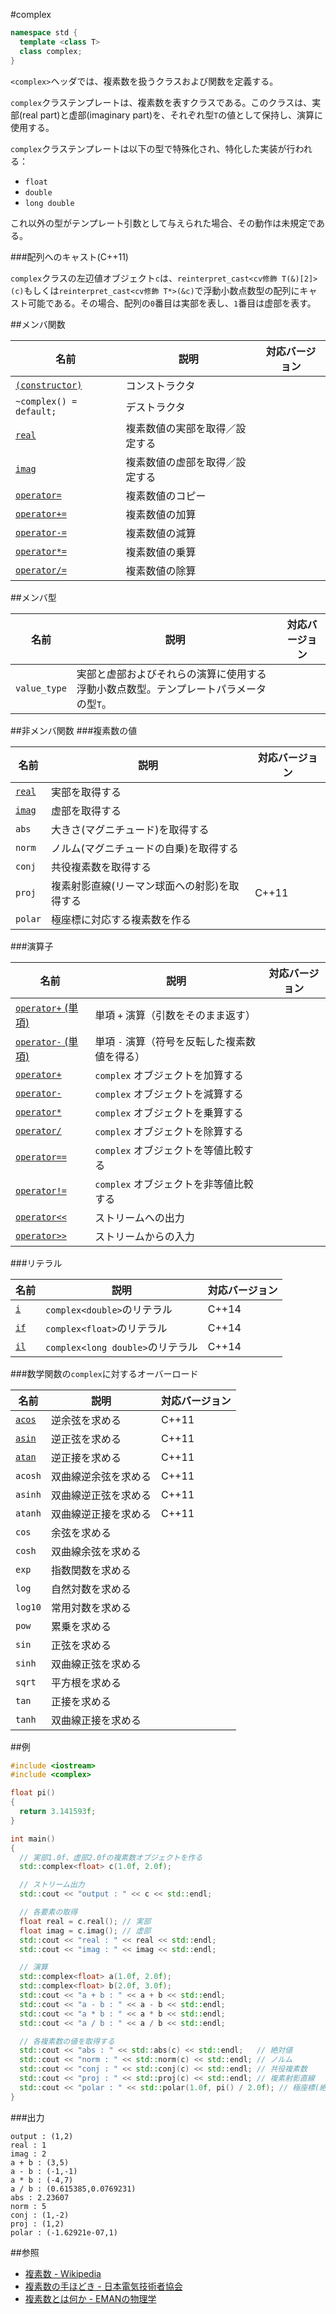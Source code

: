 #complex
```cpp
namespace std {
  template <class T>
  class complex;
}
```

`<complex>`ヘッダでは、複素数を扱うクラスおよび関数を定義する。


`complex`クラステンプレートは、複素数を表すクラスである。このクラスは、実部(real part)と虚部(imaginary part)を、それぞれ型`T`の値として保持し、演算に使用する。

`complex`クラステンプレートは以下の型で特殊化され、特化した実装が行われる：

- `float`
- `double`
- `long double`

これ以外の型がテンプレート引数として与えられた場合、その動作は未規定である。


###配列へのキャスト(C++11)

`complex`クラスの左辺値オブジェクト`c`は、`reinterpret_cast<cv修飾 T(&)[2]>(c)`もしくは`reinterpret_cast<cv修飾 T*>(&c)`で浮動小数点数型の配列にキャスト可能である。その場合、配列の`0`番目は実部を表し、`1`番目は虚部を表す。


##メンバ関数

| 名前                                                  | 説明                           | 対応バージョン |
|-------------------------------------------------------|--------------------------------|----------------|
| [`(constructor)`](complex/complex/complex.md)         | コンストラクタ                 |                |
| `~complex() = default;`                               | デストラクタ                   |                |
| [`real`](complex/complex/real.md)                     | 複素数値の実部を取得／設定する |                |
| [`imag`](complex/complex/imag.md)                     | 複素数値の虚部を取得／設定する |                |
| [`operator=`](complex/complex/op_assign.md)           | 複素数値のコピー               |                |
| [`operator+=`](complex/complex/op_plus_assign.md)     | 複素数値の加算                 |                |
| [`operator-=`](complex/complex/op_minus_assign.md)    | 複素数値の減算                 |                |
| [`operator*=`](complex/complex/op_multiply_assign.md) | 複素数値の乗算                 |                |
| [`operator/=`](complex/complex/op_divide_assign.md)   | 複素数値の除算                 |                |


##メンバ型

| 名前 | 説明 | 対応バージョン |
|--------------|------|----------------|
| `value_type` | 実部と虚部およびそれらの演算に使用する浮動小数点数型。テンプレートパラメータの型`T`。 | |


##非メンバ関数
###複素数の値

| 名前                       | 説明                                                 | 対応バージョン |
|----------------------------|------------------------------------------------------|----------------|
| [`real`](complex/real.md)  | 実部を取得する                                       |                |
| [`imag`](complex/imag.md)  | 虚部を取得する                                       |                |
| `abs`                      | 大きさ(マグニチュード)を取得する                     |                |
| `norm`                     | ノルム(マグニチュードの自乗)を取得する               |                |
| `conj`                     | 共役複素数を取得する                                 |                |
| `proj`                     | 複素射影直線(リーマン球面への射影)を取得する         | C++11          |
| `polar`                    | 極座標に対応する複素数を作る                         |                |


###演算子

| 名前                                            | 説明                                          | 対応バージョン |
|-------------------------------------------------|-----------------------------------------------|----------------|
| [`operator+` (単項)](complex/op_unary_plus.md)  | 単項 `+` 演算（引数をそのまま返す）           |                |
| [`operator-` (単項)](complex/op_unary_minus.md) | 単項 `-` 演算（符号を反転した複素数値を得る） |                |
| [`operator+`](complex/op_plus.md)               | `complex` オブジェクトを加算する              |                |
| [`operator-`](complex/op_minus.md)              | `complex` オブジェクトを減算する              |                |
| [`operator*`](complex/op_multiply.md)           | `complex` オブジェクトを乗算する              |                |
| [`operator/`](complex/op_divide.md)             | `complex` オブジェクトを除算する              |                |
| [`operator==`](complex/op_equal.md)             | `complex` オブジェクトを等値比較する          |                |
| [`operator!=`](complex/op_not_equal.md)         | `complex` オブジェクトを非等値比較する        |                |
| [`operator<<`](complex/op_ostream.md)           | ストリームへの出力                            |                |
| [`operator>>`](complex/op_istream.md)           | ストリームからの入力                          |                |


###リテラル

| 名前                     | 説明                             | 対応バージョン |
|--------------------------|----------------------------------|----------------|
| [`i`](complex/op_i.md)   | `complex<double>`のリテラル      | C++14          |
| [`if`](complex/op_if.md) | `complex<float>`のリテラル       | C++14          |
| [`il`](complex/op_il.md) | `complex<long double>`のリテラル | C++14          |


###数学関数の`complex`に対するオーバーロード

| 名前    | 説明                 | 対応バージョン |
|---------|----------------------|----------------|
| [`acos`](complex/acos.md)  | 逆余弦を求める       | C++11 |
| [`asin`](complex/asin.md)  | 逆正弦を求める       | C++11 |
| [`atan`](complex/atan.md)  | 逆正接を求める       | C++11 |
| `acosh` | 双曲線逆余弦を求める | C++11 |
| `asinh` | 双曲線逆正弦を求める | C++11 |
| `atanh` | 双曲線逆正接を求める | C++11 |
| `cos`   | 余弦を求める         | |
| `cosh`  | 双曲線余弦を求める   | |
| `exp`   | 指数関数を求める     | |
| `log`   | 自然対数を求める     | |
| `log10` | 常用対数を求める     | |
| `pow`   | 累乗を求める         | |
| `sin`   | 正弦を求める         | |
| `sinh`  | 双曲線正弦を求める   | |
| `sqrt`  | 平方根を求める       | |
| `tan`   | 正接を求める         | |
| `tanh`  | 双曲線正接を求める   | |


##例
```cpp
#include <iostream>
#include <complex>

float pi()
{
  return 3.141593f;
}

int main()
{
  // 実部1.0f、虚部2.0fの複素数オブジェクトを作る
  std::complex<float> c(1.0f, 2.0f);

  // ストリーム出力
  std::cout << "output : " << c << std::endl;

  // 各要素の取得
  float real = c.real(); // 実部
  float imag = c.imag(); // 虚部
  std::cout << "real : " << real << std::endl;
  std::cout << "imag : " << imag << std::endl;

  // 演算
  std::complex<float> a(1.0f, 2.0f);
  std::complex<float> b(2.0f, 3.0f);
  std::cout << "a + b : " << a + b << std::endl;
  std::cout << "a - b : " << a - b << std::endl;
  std::cout << "a * b : " << a * b << std::endl;
  std::cout << "a / b : " << a / b << std::endl;

  // 各複素数の値を取得する
  std::cout << "abs : " << std::abs(c) << std::endl;   // 絶対値
  std::cout << "norm : " << std::norm(c) << std::endl; // ノルム
  std::cout << "conj : " << std::conj(c) << std::endl; // 共役複素数
  std::cout << "proj : " << std::proj(c) << std::endl; // 複素射影直線
  std::cout << "polar : " << std::polar(1.0f, pi() / 2.0f); // 極座標(絶対値：1.0、偏角：円周率÷2.0)から複素数を作る
}
```

###出力
```
output : (1,2)
real : 1
imag : 2
a + b : (3,5)
a - b : (-1,-1)
a * b : (-4,7)
a / b : (0.615385,0.0769231)
abs : 2.23607
norm : 5
conj : (1,-2)
proj : (1,2)
polar : (-1.62921e-07,1)
```


##参照
- [複素数 - Wikipedia](http://ja.wikipedia.org/wiki/複素数)
- [複素数の手ほどき - 日本電気技術者協会](http://www.jeea.or.jp/course/contents/01109/)
- [複素数とは何か - EMANの物理学](http://homepage2.nifty.com/eman/math/imaginary01.html)

